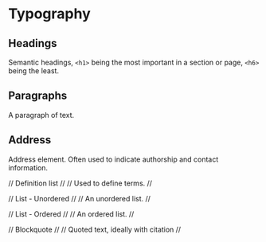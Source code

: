 # Typography

## Headings

Semantic headings, `<h1>` being the most important in a section or page, `<h6>` being the least.

## Paragraphs

A paragraph of text.

## Address

Address element. Often used to indicate authorship and contact information.

// Definition list
//
// Used to define terms.
//

// List - Unordered
//
// An unordered list.
//

// List - Ordered
//
// An ordered list.
//

// Blockquote
//
// Quoted text, ideally with citation
//
